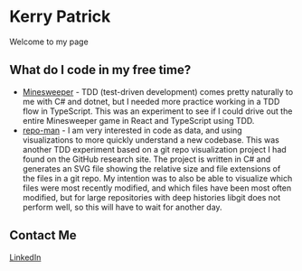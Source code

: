 # Kerry Patrick
Welcome to my page

## What do I code in my free time? 
* [Minesweeper](https://github.com/softwareliberationarmy/minesweeper-ts-tdd-2) - TDD (test-driven development) comes pretty naturally to me with C# and dotnet, but I needed more practice working in a TDD flow in TypeScript. This was an experiment to see if I could drive out the entire Minesweeper game in React and TypeScript using TDD.
* [repo-man](https://github.com/softwareliberationarmy/repo-man) - I am very interested in code as data, and using visualizations to more quickly understand a new codebase. This was another TDD experiment based on a git repo visualization project I had found on the GitHub research site. The project is written in C# and generates an SVG file showing the relative size and file extensions of the files in a git repo. My intention was to also be able to visualize which files were most recently modified, and which files have been most often modified, but for large repositories with deep histories libgit does not perform well, so this will have to wait for another day.


## Contact Me
[LinkedIn](https://www.linkedin.com/in/kerry-patrick-7962735)
